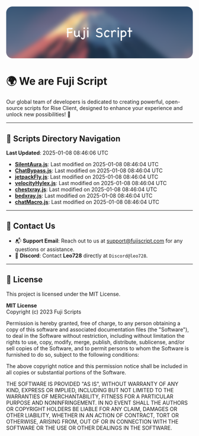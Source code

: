 ![Banner](.github/b.webp)

# 🌍 **We are Fuji Script**

Our global team of developers is dedicated to creating powerful, open-source scripts for Rise Client, designed to enhance your experience and unlock new possibilities! 🌟

---
<!-- SCRIPTS_NAVIGATION_START -->
## 📂 **Scripts Directory Navigation**

**Last Updated**: 2025-01-08 08:46:06 UTC

- **[SilentAura.js](scripts/SilentAura.js)**: Last modified on 2025-01-08 08:46:04 UTC
- **[ChatBypass.js](scripts/ChatBypass.js)**: Last modified on 2025-01-08 08:46:04 UTC
- **[jetpackFly.js](scripts/jetpackFly.js)**: Last modified on 2025-01-08 08:46:04 UTC
- **[velocityHylex.js](scripts/velocityHylex.js)**: Last modified on 2025-01-08 08:46:04 UTC
- **[chestxray.js](scripts/chestxray.js)**: Last modified on 2025-01-08 08:46:04 UTC
- **[bedxray.js](scripts/bedxray.js)**: Last modified on 2025-01-08 08:46:04 UTC
- **[chatMacro.js](scripts/chatMacro.js)**: Last modified on 2025-01-08 08:46:04 UTC

<!-- SCRIPTS_NAVIGATION_END -->

---

## 💬 **Contact Us**  
- 📬 **Support Email**: Reach out to us at [support@fujiscript.com](mailto:support@fujiscript.com) for any questions or assistance.  
- 💬 **Discord**: Contact **Leo728** directly at `Discord@leo728`.

---

## 📜 **License**

This project is licensed under the MIT License.  

**MIT License**  
Copyright (c) 2023 Fuji Scripts  

Permission is hereby granted, free of charge, to any person obtaining a copy of this software and associated documentation files (the "Software"), to deal in the Software without restriction, including without limitation the rights to use, copy, modify, merge, publish, distribute, sublicense, and/or sell copies of the Software, and to permit persons to whom the Software is furnished to do so, subject to the following conditions:  

The above copyright notice and this permission notice shall be included in all copies or substantial portions of the Software.  

THE SOFTWARE IS PROVIDED "AS IS", WITHOUT WARRANTY OF ANY KIND, EXPRESS OR IMPLIED, INCLUDING BUT NOT LIMITED TO THE WARRANTIES OF MERCHANTABILITY, FITNESS FOR A PARTICULAR PURPOSE AND NONINFRINGEMENT. IN NO EVENT SHALL THE AUTHORS OR COPYRIGHT HOLDERS BE LIABLE FOR ANY CLAIM, DAMAGES OR OTHER LIABILITY, WHETHER IN AN ACTION OF CONTRACT, TORT OR OTHERWISE, ARISING FROM, OUT OF OR IN CONNECTION WITH THE SOFTWARE OR THE USE OR OTHER DEALINGS IN THE SOFTWARE.  
